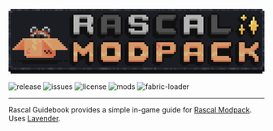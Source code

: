 ![banner](https://github.com/rabbit-time/rascal-modpack/blob/master/assets/banner.png)

![release](https://img.shields.io/github/v/release/rabbit-time/rascal-modpack?logo=github&color=22272E)
![issues](https://img.shields.io/github/issues-raw/rabbit-time/rascal-modpack?style=flat&label=issues&color=22272E&logo=github)
![license](https://img.shields.io/github/license/rabbit-time/rascal-modpack?style=flat)
![mods](https://img.shields.io/github/directory-file-count/rabbit-time/rascal-modpack/mods?type=file&style=flat&label=mods)
![fabric-loader](https://img.shields.io/badge/fabric--loader-0.17.2-blue?style=flat)

---

Rascal Guidebook provides a simple in-game guide for [Rascal Modpack](https://github.com/rabbit-time/rascal-modpack).
Uses [Lavender](https://github.com/wisp-forest/lavender).